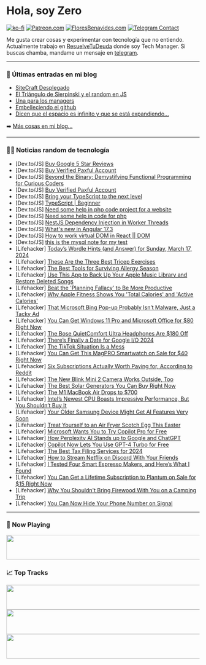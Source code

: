 # Hola, soy Zero

[![ko-fi](https://ko-fi.com/img/githubbutton_sm.svg)](https://ko-fi.com/J3J4N0LUK)
[![Patreon.com](https://img.shields.io/endpoint.svg?url=https%3A%2F%2Fshieldsio-patreon.vercel.app%2Fapi%3Fusername%3Dzerodragon%26type%3Dpatrons&style=for-the-badge)](https://patreon.com/zerodragon)
[![FloresBenavides.com](https://img.shields.io/website?down_message=oops&label=MiBlog&style=for-the-badge&up_message=online&url=https%3A%2F%2Ffloresbenavides.com)](https://floresbenavides.com)
[![Telegram Contact](https://img.shields.io/badge/escr%C3%ADbeme-ZeroDragon-%2326A5E4?style=for-the-badge&logo=telegram)](https://t.me/zerodragon)

Me gusta crear cosas y experimentar con tecnología que no entiendo.
Actualmente trabajo en [ResuelveTuDeuda](http://github.com/resuelve) donde soy Tech Manager.
Si buscas chamba, mandame un mensaje en [telegram](https://t.me/zerodragon).

---

### 📕 Últimas entradas en mi blog
<!-- BLOG-POST-LIST:START -->
- [SiteCraft Desplegado](https://floresbenavides.com/sitecraft-desplegado/)
- [El Triángulo de Sierpinski y el random en JS](https://floresbenavides.com/el-triangulo-de-sierpinski-y-el-random-en-js/)
- [Una para los managers](https://floresbenavides.com/una-para-los-managers/)
- [Embelleciendo el github](https://floresbenavides.com/embelleciendo-el-github/)
- [Dicen que el espacio es infinito y que se está expandiendo…](https://floresbenavides.com/dicen-que-el-espacio-es-infinito-y-que-se-esta-expandiendo/)
<!-- BLOG-POST-LIST:END -->

➡️ [Más cosas en mi blog...](https://floresbenavides.com)

---

### 👨‍💻 Noticias random de tecnología
<!-- TECH-POSTS:START -->
- [Dev.to/JS] [Buy Google 5 Star Reviews](https://dev.to/atlaslennon457/buy-google-5-star-reviews-24l7)
- [Dev.to/JS] [Buy Verified Paxful Account](https://dev.to/atlaslennon457/buy-verified-paxful-account-241d)
- [Dev.to/JS] [Beyond the Binary: Demystifying Functional Programming for Curious Coders](https://dev.to/moilerwill/beyond-the-binary-demystifying-functional-programming-for-curious-coders-2gh1)
- [Dev.to/JS] [Buy Verified Paxful Account](https://dev.to/judahazariah78/buy-verified-paxful-account-3ggn)
- [Dev.to/JS] [Bring your TypeScript to the next level](https://dev.to/hugaidas/bring-your-typescript-to-the-next-level-217f)
- [Dev.to/JS] [TypeScript | Beginner](https://dev.to/shubhamtiwari909/typescript-beginner-375o)
- [Dev.to/JS] [Need some help in php code project for a website](https://dev.to/rocksora/need-some-help-in-php-code-project-for-a-website-26gd)
- [Dev.to/JS] [Need some help in code for php](https://dev.to/rocksora/need-some-help-in-code-for-php-5fl7)
- [Dev.to/JS] [NestJS Dependency Injection in Worker Threads](https://dev.to/zenstok/nestjs-dependency-injection-in-worker-threads-5deh)
- [Dev.to/JS] [What&#39;s new in Angular 17.3](https://dev.to/this-is-angular/whats-new-in-angular-173-1148)
- [Dev.to/JS] [How to work virtual DOM in React || DOM](https://dev.to/04anilr/how-to-work-virtual-dom-in-react-dom-1b39)
- [Dev.to/JS] [this is the mysql note for my test](https://dev.to/dengzhuhub/this-is-the-mysql-note-for-my-test-22pf)
- [Lifehacker] [Today’s Wordle Hints &lpar;and Answer&rpar; for Sunday, March 17, 2024](https://lifehacker.com/entertainment/wordle-hint-answer-today)
- [Lifehacker] [These Are the Three Best Tricep Exercises](https://lifehacker.com/health/best-tricep-exercises)
- [Lifehacker] [The Best Tools for Surviving Allergy Season](https://lifehacker.com/home/best-tools-for-surviving-allergy-season)
- [Lifehacker] [Use This App to Back Up Your Apple Music Library and Restore Deleted Songs](https://lifehacker.com/tech/hezel-app-back-up-apple-music)
- [Lifehacker] [Beat the &#39;Planning Fallacy&#39; to Be More Productive](https://lifehacker.com/work/beat-the-planning-fallacy-to-be-more-productive)
- [Lifehacker] [Why Apple Fitness Shows You &#39;Total Calories&#39; and &#39;Active Calories&#39;](https://lifehacker.com/health/active-calories-versus-total-calories)
- [Lifehacker] [That Microsoft Bing Pop-up Probably Isn’t Malware, Just a Tacky Ad](https://lifehacker.com/tech/microsoft-bing-pop-up-probably-isnt-malware)
- [Lifehacker] [You Can Get Windows 11 Pro and Microsoft Office for $80 Right Now](https://lifehacker.com/tech/windows-11-pro-microsoft-office-sale)
- [Lifehacker] [The Bose QuietComfort Ultra Headphones Are $180 Off](https://lifehacker.com/tech/bose-quietcomfort-ultra-headphones-sale)
- [Lifehacker] [There’s Finally a Date for Google I/O 2024](https://lifehacker.com/tech/google-io-2024-announced)
- [Lifehacker] [The TikTok Situation Is a Mess](https://lifehacker.com/tech/the-tiktok-situation-is-a-mess)
- [Lifehacker] [You Can Get This MagPRO Smartwatch on Sale for $40 Right Now](https://lifehacker.com/tech/magpro-smartwatch-sale)
- [Lifehacker] [Six Subscriptions Actually Worth Paying for, According to Reddit](https://lifehacker.com/tech/subscriptions-worth-paying-for-according-to-reddit)
- [Lifehacker] [The New Blink Mini 2 Camera Works Outside, Too](https://lifehacker.com/tech/amazons-new-blink-mini-2-overview)
- [Lifehacker] [The Best Solar Generators You Can Buy Right Now](https://lifehacker.com/home/the-best-solar-generators-for-every-use)
- [Lifehacker] [The M1 MacBook Air Drops to $700](https://lifehacker.com/tech/m1-macbook-air-deal)
- [Lifehacker] [Intel’s Newest CPU Boasts Impressive Performance, But You Shouldn’t Buy It](https://lifehacker.com/tech/intel-core-i9-14900ks-impressive-but-you-shouldnt-buy)
- [Lifehacker] [Your Older Samsung Device Might Get AI Features Very Soon](https://lifehacker.com/tech/older-samsung-devices-getting-ai-features-soon)
- [Lifehacker] [Treat Yourself to an Air Fryer Scotch Egg This Easter](https://lifehacker.com/food-drink/air-fryer-scotch-egg-recipe)
- [Lifehacker] [Microsoft Wants You to Try Copilot Pro for Free](https://lifehacker.com/tech/microsoft-copilot-pro-one-month-free-trial)
- [Lifehacker] [How Perplexity AI Stands up to Google and ChatGPT](https://lifehacker.com/tech/perplexity-ai-versus-google-and-chatgpt)
- [Lifehacker] [Copilot Now Lets You Use GPT-4 Turbo for Free](https://lifehacker.com/tech/copilot-now-lets-you-use-gpt-4-turbo-for-free)
- [Lifehacker] [The Best Tax Filing Services for 2024](https://lifehacker.com/money/best-tax-filing-services)
- [Lifehacker] [How to Stream Netflix on Discord With Your Friends](https://lifehacker.com/entertainment/how-to-stream-netflix-on-discord)
- [Lifehacker] [I Tested Four Smart Espresso Makers, and Here’s What I Found](https://lifehacker.com/tech/smart-espresso-maker-review-roundup)
- [Lifehacker] [You Can Get a Lifetime Subscription to Plantum on Sale for $15 Right Now](https://lifehacker.com/home/plantum-sale)
- [Lifehacker] [Why You Shouldn&#39;t Bring Firewood With You on a Camping Trip](https://lifehacker.com/science/why-you-shouldnt-bring-firewood-with-you)
- [Lifehacker] [You Can Now Hide Your Phone Number on Signal](https://lifehacker.com/tech/how-to-hide-your-phone-number-on-signal)<!-- TECH-POSTS:END -->

---

### 🎵 Now Playing
<a href="https://spotify-now-playing-dun.vercel.app/now-playing?open"><img src="https://spotify-now-playing-dun.vercel.app/now-playing" width="540" height="64"></a>

### 📈 Top Tracks
<a href="https://spotify-now-playing-dun.vercel.app/top-tracks?i=1&open"><img src="https://spotify-now-playing-dun.vercel.app/top-tracks?i=1" width="540" height="64"></a>
<a href="https://spotify-now-playing-dun.vercel.app/top-tracks?i=2&open"><img src="https://spotify-now-playing-dun.vercel.app/top-tracks?i=2" width="540" height="64"></a>
<a href="https://spotify-now-playing-dun.vercel.app/top-tracks?i=3&open"><img src="https://spotify-now-playing-dun.vercel.app/top-tracks?i=3" width="540" height="64"></a>
